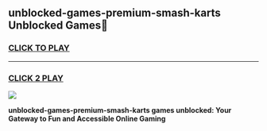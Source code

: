 
## unblocked-games-premium-smash-karts Unblocked Games👋
<h3>
<a href="https://news.freeplayer.one?title=unblocked-games-premium-smash-karts&ref=16F">CLICK TO PLAY</a></h3>
<hr>

<h3>
<a href="https://news.freeplayer.one?title=unblocked-games-premium-smash-karts&ref=16F">CLICK 2 PLAY</a>
  
</h3>

<a href="https://news.freeplayer.one?title=unblocked-games-premium-smash-karts&ref=16F/"><img src="https://clearcache.store/games.png"></a>


**unblocked-games-premium-smash-karts games unblocked: Your Gateway to Fun and Accessible Online Gaming**
